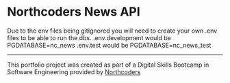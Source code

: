 # Northcoders News API

Due to the env files being gitIgnored you will need to create your own .env files to be able to run the dbs.
.env.development would be PGDATABASE=nc_news
.env.test would be PGDATABASE=nc_news_test

---

This portfolio project was created as part of a Digital Skills Bootcamp in Software Engineering provided by [Northcoders](https://northcoders.com/)
